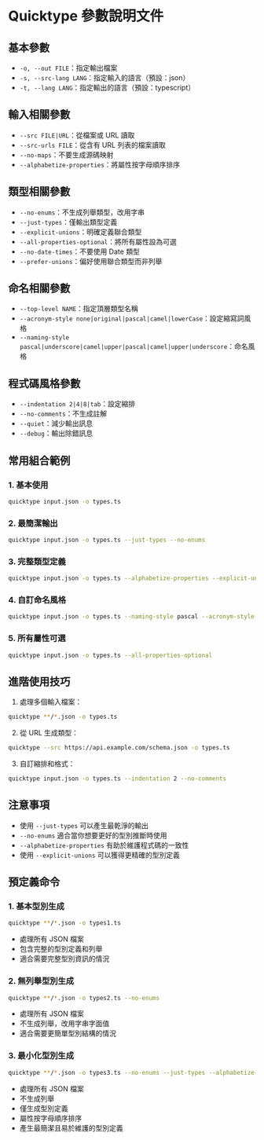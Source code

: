 # Quicktype 參數說明文件

## 基本參數

- `-o, --out FILE`：指定輸出檔案
- `-s, --src-lang LANG`：指定輸入的語言（預設：json）
- `-t, --lang LANG`：指定輸出的語言（預設：typescript）

## 輸入相關參數

- `--src FILE|URL`：從檔案或 URL 讀取
- `--src-urls FILE`：從含有 URL 列表的檔案讀取
- `--no-maps`：不要生成源碼映射
- `--alphabetize-properties`：將屬性按字母順序排序

## 類型相關參數

- `--no-enums`：不生成列舉類型，改用字串
- `--just-types`：僅輸出類型定義
- `--explicit-unions`：明確定義聯合類型
- `--all-properties-optional`：將所有屬性設為可選
- `--no-date-times`：不要使用 Date 類型
- `--prefer-unions`：偏好使用聯合類型而非列舉

## 命名相關參數

- `--top-level NAME`：指定頂層類型名稱
- `--acronym-style none|original|pascal|camel|lowerCase`：設定縮寫詞風格
- `--naming-style pascal|underscore|camel|upper|pascal|camel|upper|underscore`：命名風格

## 程式碼風格參數

- `--indentation 2|4|8|tab`：設定縮排
- `--no-comments`：不生成註解
- `--quiet`：減少輸出訊息
- `--debug`：輸出除錯訊息

## 常用組合範例

### 1. 基本使用
```bash
quicktype input.json -o types.ts
```

### 2. 最簡潔輸出
```bash
quicktype input.json -o types.ts --just-types --no-enums
```

### 3. 完整類型定義
```bash
quicktype input.json -o types.ts --alphabetize-properties --explicit-unions
```

### 4. 自訂命名風格
```bash
quicktype input.json -o types.ts --naming-style pascal --acronym-style pascal
```

### 5. 所有屬性可選
```bash
quicktype input.json -o types.ts --all-properties-optional
```

## 進階使用技巧

1. 處理多個輸入檔案：
```bash
quicktype **/*.json -o types.ts
```

2. 從 URL 生成類型：
```bash
quicktype --src https://api.example.com/schema.json -o types.ts
```

3. 自訂縮排和格式：
```bash
quicktype input.json -o types.ts --indentation 2 --no-comments
```

## 注意事項

- 使用 `--just-types` 可以產生最乾淨的輸出
- `--no-enums` 適合當你想要更好的型別推斷時使用
- `--alphabetize-properties` 有助於維護程式碼的一致性
- 使用 `--explicit-unions` 可以獲得更精確的型別定義

## 預定義命令

### 1. 基本型別生成
```bash
quicktype **/*.json -o types1.ts
```
- 處理所有 JSON 檔案
- 包含完整的型別定義和列舉
- 適合需要完整型別資訊的情況

### 2. 無列舉型別生成
```bash
quicktype **/*.json -o types2.ts --no-enums
```
- 處理所有 JSON 檔案
- 不生成列舉，改用字串字面值
- 適合需要更簡單型別結構的情況

### 3. 最小化型別生成
```bash
quicktype **/*.json -o types3.ts --no-enums --just-types --alphabetize-properties
```
- 處理所有 JSON 檔案
- 不生成列舉
- 僅生成型別定義
- 屬性按字母順序排序
- 產生最簡潔且易於維護的型別定義
